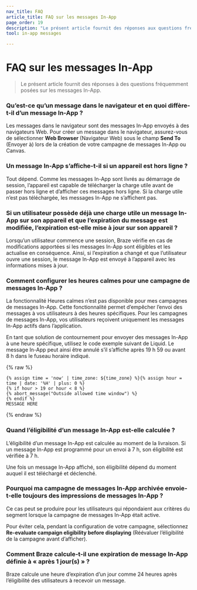 ```yaml
---
nav_title: FAQ
article_title: FAQ sur les messages In-App
page_order: 19
description: "Le présent article fournit des réponses aux questions fréquemment posées sur les messages In-App."
tool: in-app messages

---
```


# FAQ sur les messages In-App

> Le présent article fournit des réponses à des questions fréquemment posées sur les messages In-App.

### Qu’est-ce qu’un message dans le navigateur et en quoi diffère-t-il d’un message In-App ?
Les messages dans le navigateur sont des messages In-App envoyés à des navigateurs Web. Pour créer un message dans le navigateur, assurez-vous de sélectionner **Web Browser** (Navigateur Web) sous le champ **Send To** (Envoyer à) lors de la création de votre campagne de messages In-App ou Canvas. 

### Un message In-App s’affiche-t-il si un appareil est hors ligne ?

Tout dépend. Comme les messages In-App sont livrés au démarrage de session, l’appareil est capable de télécharger la charge utile avant de passer hors ligne et d’afficher ces messages hors ligne. Si la charge utile n’est pas téléchargée, les messages In-App ne s’affichent pas.

### Si un utilisateur possède déjà une charge utile un message In-App sur son appareil et que l’expiration du message est modifiée, l’expiration est-elle mise à jour sur son appareil ?

Lorsqu’un utilisateur commence une session, Braze vérifie en cas de modifications apportées si les messages In-App sont éligibles et les actualise en conséquence. Ainsi, si l’expiration a changé et que l’utilisateur ouvre une session, le message In-App est envoyé à l’appareil avec les informations mises à jour.

### Comment configurer les heures calmes pour une campagne de messages In-App ?

La fonctionnalité Heures calmes n’est pas disponible pour mes campagnes de messages In-App. Cette fonctionnalité permet d’empêcher l’envoi des messages à vos utilisateurs à des heures spécifiques. Pour les campagnes de messages In-App, vos utilisateurs reçoivent uniquement les messages In-App actifs dans l’application. 

En tant que solution de contournement pour envoyer des messages In-App à une heure spécifique, utilisez le code exemple suivant de Liquid. Le message In-App peut ainsi être annulé s’il s’affiche après 19 h 59 ou avant 8 h dans le fuseau horaire indiqué.

{% raw %}
```liquid
{% assign time = 'now' | time_zone: ${time_zone} %}{% assign hour = time | date: '%H' | plus: 0 %}
{% if hour > 19 or hour < 8 %}
{% abort_message("Outside allowed time window") %}
{% endif %}
MESSAGE HERE
```
{% endraw %}

### Quand l’éligibilité d’un message In-App est-elle calculée ?

L’éligibilité d’un message In-App est calculée au moment de la livraison. Si un message In-App est programmé pour un envoi à 7 h, son éligibilité est vérifiée à 7 h.

Une fois un message In-App affiché, son éligibilité dépend du moment auquel il est téléchargé et déclenché.

### Pourquoi ma campagne de messages In-App archivée envoie-t-elle toujours des impressions de messages In-App ?

Ce cas peut se produire pour les utilisateurs qui répondaient aux critères du segment lorsque la campagne de messages In-App était active.

Pour éviter cela, pendant la configuration de votre campagne, sélectionnez **Re-evaluate campaign eligibility before displaying** (Réévaluer l’éligibilité de la campagne avant d’afficher). 

### Comment Braze calcule-t-il une expiration de message In-App définie à « après 1 jour(s) » ?

Braze calcule une heure d’expiration d’un jour comme 24 heures après l’éligibilité des utilisateurs à recevoir un message.